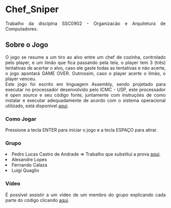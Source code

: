 <h1>Chef_Sniper</h1>

<div align="justify" >
<p>Trabalho da disciplna SSC0902 - Organizacão e Arquitetura de Computadores.</p>

<h2>Sobre o Jogo</h2>
<p>O jogo se resume a um tiro ao alvo entre um chef de cozinha, controlado pelo player, e um limão que fica passando pela tela,
o player tem 3 (três) tentativas de acertar o alvo, caso ele gaste todas as tentativas e não acerte, o jogo apontará GAME OVER.
Outrossim, caso o player acerte o limão, o player venceu. </br>
Este jogo foi escrito em linguagem Assembly, sendo projetado para executar no processador desenvolvido pelo ICMC - USP, este 
processador é <i>open source</i> e seu código fonte, juntamente com instruções de como instalar e executar adequadamente de 
acordo com o sistema operacional utilizado, está disponível <a href="https://github.com/simoesusp/Processador-ICMC">aqui</a>.</p>

<h3>Como Jogar</h3>
<p>Pressione a tecla ENTER para iniciar o jogo e a tecla ESPAÇO para atirar.</p>

<h3>Grupo</h3>
<li>Pedro Lucas Castro de Andrade => Trabalho que substitui a prova <a href="https://github.com/angelobguido/SimuladorInstrucoes">aqui</a>.
<li>Alexandre Lopes
<li>Fernando Calaza
<li>Luigi Quaglio

<h3>Vídeo</h3>
<p>É possível assistir a um vídeo de um membro do grupo explicando cada parte do código clicando
<a href="https://drive.google.com/file/d/1fMzz9teKQQrY6DsrMYC6Vouzbii3qejz/view?usp=share_link">aqui</a>.</p>
